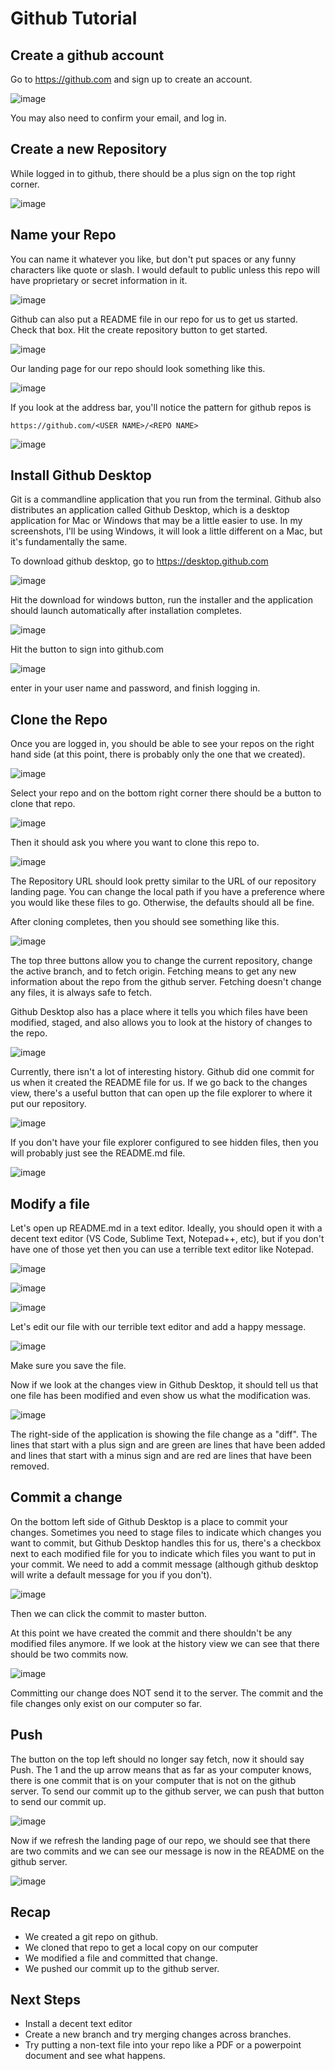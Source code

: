 # Github Tutorial



## Create a github account

Go to https://github.com and sign up to create an account.

![image](https://user-images.githubusercontent.com/2446659/80923822-831cfc80-8d4b-11ea-9ed5-c78f256f42e3.png)

You may also need to confirm your email, and log in.


## Create a new Repository

While logged in to github, there should be a plus sign on the top right corner.

![image](https://user-images.githubusercontent.com/2446659/80923794-5832a880-8d4b-11ea-8d14-6427c96d73f2.png)

## Name your Repo

You can name it whatever you like, but don't put spaces or any funny characters like quote or slash. I would default to public unless this repo will have proprietary or secret information in it. 

![image](https://user-images.githubusercontent.com/2446659/80923912-ec047480-8d4b-11ea-957b-ec0d20838559.png)

Github can also put a README file in our repo for us to get us started. Check that box. Hit the create repository button to get started.

![image](https://user-images.githubusercontent.com/2446659/80924013-6503cc00-8d4c-11ea-8b46-0fd94092e13e.png)

Our landing page for our repo should look something like this.

![image](https://user-images.githubusercontent.com/2446659/80924066-9da3a580-8d4c-11ea-9c83-9de573da9b4f.png)

If you look at the address bar, you'll notice the pattern for github repos is 

`https://github.com/<USER NAME>/<REPO NAME>`

![image](https://user-images.githubusercontent.com/2446659/80924159-09860e00-8d4d-11ea-8985-07dba3d1f62c.png)


## Install Github Desktop

Git is a commandline application that you run from the terminal. Github also distributes an application called Github Desktop, which is a desktop application for Mac or Windows that may be a little easier to use. In my screenshots, I'll be using Windows, it will look a little different on a Mac, but it's fundamentally the same.

To download github desktop, go to https://desktop.github.com

![image](https://user-images.githubusercontent.com/2446659/80924456-a5fce000-8d4e-11ea-87ac-e9f2d22c2cdd.png)

Hit the download for windows button, run the installer and the application should launch automatically after installation completes.

![image](https://user-images.githubusercontent.com/2446659/80924509-03912c80-8d4f-11ea-9f86-11191c4d96d4.png)

Hit the button to sign into github.com

![image](https://user-images.githubusercontent.com/2446659/80924589-608ce280-8d4f-11ea-9cbe-b9b42d95e1e7.png)

enter in your user name and password, and finish logging in.

## Clone the Repo

Once you are logged in, you should be able to see your repos on the right hand side (at this point, there is probably only the one that we created).

![image](https://user-images.githubusercontent.com/2446659/80924650-c7120080-8d4f-11ea-9283-0314b57a8994.png)

Select your repo and on the bottom right corner there should be a button to clone that repo.

![image](https://user-images.githubusercontent.com/2446659/80924708-1b1ce500-8d50-11ea-80c1-b005b0d3934d.png)

Then it should ask you where you want to clone this repo to.

![image](https://user-images.githubusercontent.com/2446659/80924751-6800bb80-8d50-11ea-842e-d22f1171819f.png)

The Repository URL should look pretty similar to the URL of our repository landing page. You can change the local path if you have a preference where you would like these files to go. Otherwise, the defaults should all be fine.

After cloning completes, then you should see something like this.

![image](https://user-images.githubusercontent.com/2446659/80924844-0ee55780-8d51-11ea-9b14-ae07d549966e.png)

The top three buttons allow you to change the current repository, change the active branch, and to fetch origin. Fetching means to get any new information about the repo from the github server. Fetching doesn't change any files, it is always safe to fetch.

Github Desktop also has a place where it tells you which files have been modified, staged, and also allows you to look at the history of changes to the repo.

![image](https://user-images.githubusercontent.com/2446659/80924948-cda17780-8d51-11ea-834d-c1f43e95326a.png)

Currently, there isn't a lot of interesting history. Github did one commit for us when it created the README file for us. If we go back to the changes view, there's a useful button that can open up the file explorer to where it put our repository.

![image](https://user-images.githubusercontent.com/2446659/80925015-19ecb780-8d52-11ea-8062-9a0499ea3745.png)

If you don't have your file explorer configured to see hidden files, then you will probably just see the README.md file.

![image](https://user-images.githubusercontent.com/2446659/80925066-85368980-8d52-11ea-840b-9f5e4f825b02.png)

## Modify a file

Let's open up README.md in a text editor. Ideally, you should open it with a decent text editor (VS Code, Sublime Text, Notepad++, etc), but if you don't have one of those yet then you can use a terrible text editor like Notepad.

![image](https://user-images.githubusercontent.com/2446659/80925162-448b4000-8d53-11ea-9c7e-9ebd04987266.png)

![image](https://user-images.githubusercontent.com/2446659/80925094-bca53600-8d52-11ea-8911-00746a6aa608.png)

![image](https://user-images.githubusercontent.com/2446659/80925187-70a6c100-8d53-11ea-9312-634ed539558b.png)

Let's edit our file with our terrible text editor and add a happy message.

![image](https://user-images.githubusercontent.com/2446659/80925274-ff1b4280-8d53-11ea-9daf-c07611294b23.png)

Make sure you save the file.

Now if we look at the changes view in Github Desktop, it should tell us that one file has been modified and even show us what the modification was.

![image](https://user-images.githubusercontent.com/2446659/80925476-a9e03080-8d55-11ea-9b20-d55ebb73af07.png)

The right-side of the application is showing the file change as a "diff". The lines that start with a plus sign and are green are lines that have been added and lines that start with a minus sign and are red are lines that have been removed.

## Commit a change

On the bottom left side of Github Desktop is a place to commit your changes. Sometimes you need to stage files to indicate which changes you want to commit, but Github Desktop handles this for us, there's a checkbox next to each modified file for you to indicate which files you want to put in your commit. We need to add a commit message (although github desktop will write a default message for you if you don't).

![image](https://user-images.githubusercontent.com/2446659/80925550-4571a100-8d56-11ea-98a8-40b8ecd5f956.png)

Then we can click the commit to master button.

At this point we have created the commit and there shouldn't be any modified files anymore. If we look at the history view we can see that there should be two commits now.

![image](https://user-images.githubusercontent.com/2446659/80925636-10198300-8d57-11ea-898c-b4606f6194b0.png)

Committing our change does NOT send it to the server. The commit and the file changes only exist on our computer so far.

## Push

The button on the top left should no longer say fetch, now it should say Push. The 1 and the up arrow means that as far as your computer knows, there is one commit that is on your computer that is not on the github server. To send our commit up to the github server, we can push that button to send our commit up.

![image](https://user-images.githubusercontent.com/2446659/80925696-96ce6000-8d57-11ea-8f7e-546b17ce445f.png)

Now if we refresh the landing page of our repo, we should see that there are two commits and we can see our message is now in the README on the github server.

![image](https://user-images.githubusercontent.com/2446659/80925782-368bee00-8d58-11ea-905b-78f98bd942a7.png)

## Recap
* We created a git repo on github.
* We cloned that repo to get a local copy on our computer
* We modified a file and committed that change.
* We pushed our commit up to the github server.

## Next Steps

* Install a decent text editor
* Create a new branch and try merging changes across branches.
* Try putting a non-text file into your repo like a PDF or a powerpoint document and see what happens.

